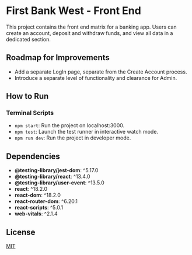 # First Bank West - Front End

This project contains the front end matrix for a banking app. Users can create an account, deposit and withdraw funds, and view all data in a dedicated section.

## Roadmap for Improvements

- Add a separate LogIn page, separate from the Create Account process.
- Introduce a separate level of functionality and clearance for Admin.

## How to Run

### Terminal Scripts

- `npm start`: Run the project on localhost:3000.
- `npm test`: Launch the test runner in interactive watch mode.
- `npm run dev`: Run the project in developer mode.

## Dependencies

- **@testing-library/jest-dom**: ^5.17.0
- **@testing-library/react**: ^13.4.0
- **@testing-library/user-event**: ^13.5.0
- **react**: ^18.2.0
- **react-dom**: ^18.2.0
- **react-router-dom**: ^6.20.1
- **react-scripts**: ^5.0.1
- **web-vitals**: ^2.1.4

## License

[MIT](https://choosealicense.com/licenses/mit/)

